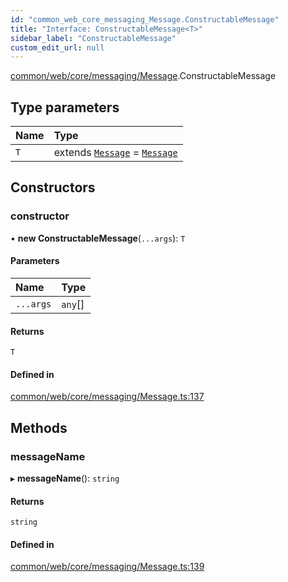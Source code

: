 ```yaml
---
id: "common_web_core_messaging_Message.ConstructableMessage"
title: "Interface: ConstructableMessage<T>"
sidebar_label: "ConstructableMessage"
custom_edit_url: null
---
```


[common/web/core/messaging/Message](../modules/common_web_core_messaging_Message.md).ConstructableMessage

## Type parameters

| Name | Type |
| :------ | :------ |
| `T` | extends [`Message`](../classes/common_web_core_messaging_Message.Message.md) = [`Message`](../classes/common_web_core_messaging_Message.Message.md) |

## Constructors

### constructor

• **new ConstructableMessage**(`...args`): `T`

#### Parameters

| Name | Type |
| :------ | :------ |
| `...args` | `any`[] |

#### Returns

`T`

#### Defined in

[common/web/core/messaging/Message.ts:137](https://github.com/Soroush9978/rds-ng/blob/9a997cb/src/common/web/core/messaging/Message.ts#L137)

## Methods

### messageName

▸ **messageName**(): `string`

#### Returns

`string`

#### Defined in

[common/web/core/messaging/Message.ts:139](https://github.com/Soroush9978/rds-ng/blob/9a997cb/src/common/web/core/messaging/Message.ts#L139)
